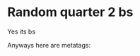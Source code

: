 # Random quarter 2 bs

Yes its bs

Anyways here are metatags:

> <meta charset="UTF-8" />
> <meta name="Author: " content="Kelvin Dirige" />
> <meta name="Keywords: " content="HTML, CSS, JS" />
> <meta name="Revised: " content="14-09-2023" />
    
